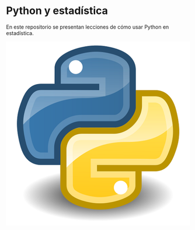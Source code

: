 # Python y estadística

En este repositorio se presentan lecciones de cómo usar Python en estadística.

![Logo de Python](imagenes/python.png)



